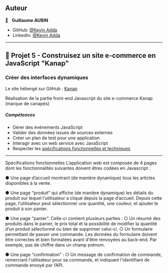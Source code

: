 
## Auteur

👤 &nbsp; **Guillaume AUBIN**

* GitHub: [@Kevin Adda](https://github.com/ak-code-90 "Cliquez pour voir mes projets")
* LinkedIn: [@Kevin Adda](https://www.linkedin.com/in/kevin-adda/ "Visitez mon profil LinkedIn")

***
## 📎 Projet 5 - Construisez un site e-commerce en JavaScript "Kanap"

### Créer des interfaces dynamiques

Le site hébergé sur GitHub : [Kanap](https://ak-code-90.github.io/DW_P5_Kanap/)

Réalisation de la partie front-end Javascript du site e-commerce Kanap (marque de canapés)

##### Compétences

* Gérer des événements JavaScript
* Valider des données issues de sources externes
* Créer un plan de test pour une application
* Interagir avec un web service avec JavaScript
* Respecter les [spécifications fonctionnelles et techniques](https://s3.eu-west-1.amazonaws.com/course.oc-static.com/projects/DWJ_FR_P5/DW+P5+-+Specifications+fonctionnelles.pdf "voir les spécifications")

***

Spécifications fonctionnelles
L’application web est composée de 4 pages dont les fonctionnalités suivantes doivent êtres codées en Javascript :

● Une page d’accueil montrant (de manière dynamique) tous les articles disponibles à la vente.

● Une page “produit” qui affiche (de manière dynamique) les détails du produit sur lequel l'utilisateur a cliqué depuis la page d’accueil. Depuis cette page, l’utilisateur peut sélectionner une quantité, une couleur, et ajouter le produit à son panier.

● Une page “panier”. Celle-ci contient plusieurs parties : ○ Un résumé des produits dans le panier, le prix total et la possibilité de modifier la quantité d’un produit sélectionné ou bien de supprimer celui-ci. ○ Un formulaire permettant de passer une commande. Les données du formulaire doivent être correctes et bien formatées avant d'être renvoyées au back-end. Par exemple, pas de chiffre dans un champ prénom.

● Une page “confirmation” : ○ Un message de confirmation de commande, remerciant l'utilisateur pour sa commande, et indiquant l'identifiant de commande envoyé par l’API.




